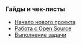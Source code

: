 ### Гайды и чек-листы
- [Начало нового проекта](/processes/guides/new-project.md)
- [Работа с Open Source](/processes/guides/open-source.md)
- [Выполнение задачи](/processes/guides/task.md)
